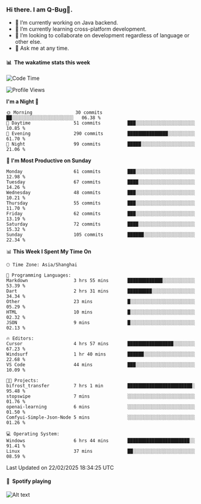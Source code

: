 ### Hi there. I am Q-Bug🐞.

- 🔭 I’m currently working on Java backend.
- 🌱 I’m currently learning cross-platform development.
- 👯 I’m looking to collaborate on development regardless of language or other else.
- 💬 Ask me at any time.

#### 📊 &nbsp;**The wakatime stats this week**  
<!--START_SECTION:waka-->
![Code Time](http://img.shields.io/badge/Code%20Time-250%20hrs%2055%20mins-blue)

![Profile Views](http://img.shields.io/badge/Profile%20Views-0-blue)

**I'm a Night 🦉** 

```text
🌞 Morning                30 commits          ██░░░░░░░░░░░░░░░░░░░░░░░   06.38 % 
🌆 Daytime                51 commits          ███░░░░░░░░░░░░░░░░░░░░░░   10.85 % 
🌃 Evening                290 commits         ███████████████░░░░░░░░░░   61.70 % 
🌙 Night                  99 commits          █████░░░░░░░░░░░░░░░░░░░░   21.06 % 
```
📅 **I'm Most Productive on Sunday** 

```text
Monday                   61 commits          ███░░░░░░░░░░░░░░░░░░░░░░   12.98 % 
Tuesday                  67 commits          ████░░░░░░░░░░░░░░░░░░░░░   14.26 % 
Wednesday                48 commits          ███░░░░░░░░░░░░░░░░░░░░░░   10.21 % 
Thursday                 55 commits          ███░░░░░░░░░░░░░░░░░░░░░░   11.70 % 
Friday                   62 commits          ███░░░░░░░░░░░░░░░░░░░░░░   13.19 % 
Saturday                 72 commits          ████░░░░░░░░░░░░░░░░░░░░░   15.32 % 
Sunday                   105 commits         ██████░░░░░░░░░░░░░░░░░░░   22.34 % 
```


📊 **This Week I Spent My Time On** 

```text
🕑︎ Time Zone: Asia/Shanghai

💬 Programming Languages: 
Markdown                 3 hrs 55 mins       █████████████░░░░░░░░░░░░   53.39 % 
Dart                     2 hrs 31 mins       █████████░░░░░░░░░░░░░░░░   34.34 % 
Other                    23 mins             █░░░░░░░░░░░░░░░░░░░░░░░░   05.29 % 
HTML                     10 mins             █░░░░░░░░░░░░░░░░░░░░░░░░   02.32 % 
JSON                     9 mins              █░░░░░░░░░░░░░░░░░░░░░░░░   02.13 % 

🔥 Editors: 
Cursor                   4 hrs 57 mins       █████████████████░░░░░░░░   67.23 % 
Windsurf                 1 hr 40 mins        ██████░░░░░░░░░░░░░░░░░░░   22.68 % 
VS Code                  44 mins             ███░░░░░░░░░░░░░░░░░░░░░░   10.09 % 

🐱‍💻 Projects: 
bifrost_transfer         7 hrs 1 min         ████████████████████████░   95.48 % 
stopswipe                7 mins              ░░░░░░░░░░░░░░░░░░░░░░░░░   01.76 % 
openai-learning          6 mins              ░░░░░░░░░░░░░░░░░░░░░░░░░   01.50 % 
Comfyui-Simple-Json-Node 5 mins              ░░░░░░░░░░░░░░░░░░░░░░░░░   01.26 % 

💻 Operating System: 
Windows                  6 hrs 44 mins       ███████████████████████░░   91.41 % 
Linux                    37 mins             ██░░░░░░░░░░░░░░░░░░░░░░░   08.59 % 
```


 Last Updated on 22/02/2025 18:34:25 UTC
<!--END_SECTION:waka-->

#### 🎵 &nbsp;**Spotify playing**  
![Alt text](https://spotify-recently-played-readme.vercel.app/api?user=e5y1o4x7kdt9kf2blu4wvmb4s&unique={true|1|on|yes})

